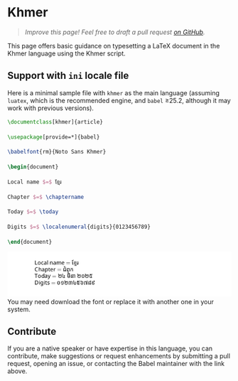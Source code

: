 # Khmer

<blockquote>
  <p><em>Improve this page! Feel free to draft a pull request <a href="https://github.com/latex3/babel/tree/docs/docs">on GitHub</a>.</em></p>
</blockquote>

This page offers basic guidance on typesetting a LaTeX document in the
Khmer language using the Khmer script.

## Support with `ini` locale file

Here is a minimal sample file with `khmer` as the main language
(assuming `luatex`, which is the recommended engine, and `babel` ≥25.2,
although it may work with previous versions).

```tex
\documentclass[khmer]{article}

\usepackage[provide=*]{babel}

\babelfont{rm}{Noto Sans Khmer}

\begin{document}

Local name $=$ ខ្មែរ

Chapter $=$ \chaptername

Today $=$ \today

Digits $=$ \localenumeral{digits}{0123456789}

\end{document}
```

![](../media/locale-khmer.png)
You may need download the font or replace it with another one in your
system.

## Contribute

If you are a native speaker or have expertise in this language, you can
contribute, make suggestions or request enhancements by submitting a
pull request, opening an issue, or contacting the Babel maintainer with
the link above.